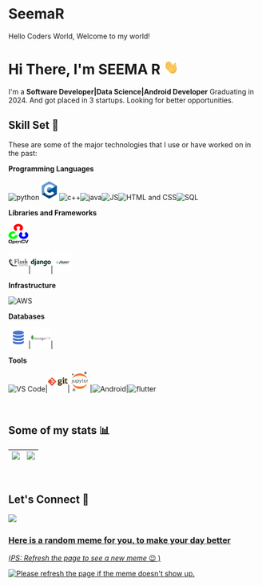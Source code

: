 # SeemaR
Hello Coders World, Welcome to my world!

<h1>Hi There, I'm SEEMA R <img  src="https://raw.githubusercontent.com/ABSphreak/ABSphreak/master/gifs/Hi.gif" width="30px"></h1>

I'm a **Software Developer|Data Science|Android Developer** Graduating in 2024. And got placed in 3 startups. Looking for better opportunities. 
## Skill Set :muscle:

These are some of the major technologies that I use or have worked on in the past:

**Programming Languages**

<img title="python" width="40px" src="https://stemettes.org/zine/wp-content/uploads/sites/3/2021/08/giphy-5.gif"><img title="C" alt="C" width="40px" src="https://raw.githubusercontent.com/github/explore/master/topics/c/c.png"><img title="c++" width="60px" src="https://i.pinimg.com/originals/5c/32/fd/5c32fd59f59c761f549d6e693a47c609.gif"><img title="java" width="70px" src="https://nexax.in/wp-content/uploads/2020/11/java-1.gif"><img alt="JS" title="Javascript" width="80px" src="https://media.boingboing.net/wp-content/uploads/2015/11/testing.gif"><img title="HTML and CSS" width="60px" src= "https://tse3.mm.bing.net/th?id=OIP.Ax3mc9JLu0i_d019ig20YQHaFI&pid=Api&P=0&h=180"><img title="SQL" width="70px" src= "https://media3.giphy.com/media/vISmwpBJUNYzukTnVx/giphy.gif">


**Libraries and Frameworks**

<img title="OpenCV" alt="OpenCV" width="40px" src="https://raw.githubusercontent.com/github/explore/master/topics/opencv/opencv.png">

<img title="Flask" alt="Flask" width="40px" src="https://raw.githubusercontent.com/github/explore/master/topics/flask/flask.png">|<img title="Django" alt="Django" width="40px" src="https://raw.githubusercontent.com/github/explore/master/topics/django/django.png">|<img title="jQuery" alt="jQuery" width="40px" src="https://raw.githubusercontent.com/github/explore/master/topics/jquery/jquery.png">

**Infrastructure**

<img title="AWS" alt="AWS" width="40px" src= "https://www.logigroup.com/images/Logo_aws.gif">

**Databases**

<img title="SQL" alt="SQL" width="40px" src="https://raw.githubusercontent.com/github/explore/master/topics/sql/sql.png">|<img title="MongoDB" alt="MongoDB" width="40px" src="https://raw.githubusercontent.com/github/explore/master/topics/mongodb/mongodb.png">|


**Tools**

<img title="VS Code" alt="VS Code" width="40px" src="https://img.icons8.com/fluent/48/000000/visual-studio-code-2019.png">|<img title="git" alt="git" width="40px" src="https://raw.githubusercontent.com/github/explore/master/topics/git/git.png">|<img title="Jupyter Notebook" alt="Jupyter" width="40px" src="https://raw.githubusercontent.com/github/explore/master/topics/jupyter-notebook/jupyter-notebook.png">|<img title= "Android" width= "80px" src= "https://img.android.com.pl/images/user-images/2019/09/Android-nowe-logo.gif">|<img title= "flutter" width= "60px" src= "https://roszkowski.dev/images/2020-05-04/flutter_logo_leg.gif">

<br>

## Some of my stats :bar_chart:

<img src="https://github-readme-stats.vercel.app/api?username=seemar&show_icons=true&theme=radical&include_all_commits=true">|<a href="https://stackoverflow.com/users/story/5679285"><img src="https://github-readme-stackoverflow.vercel.app/?userID=5679285&theme=dark" height="250"></a>
|--|--|

<br>

## Let's Connect :handshake:

<a href="https://www.linkedin.com/in/seema-rj/"><img src="https://cdn2.iconfinder.com/data/icons/social-media-2285/512/1_Linkedin_unofficial_colored_svg-128.png" width="40">


### Here is a random meme for you, to make your day better
(*PS: Refresh the page to see a new meme* :wink: )

<a href="https://github.com/techytushar/random-memer"><img src='https://web-production-4cea.up.railway.app/' title="Meme" alt="Please refresh the page if the meme doesn't show up." height="400"></a>
